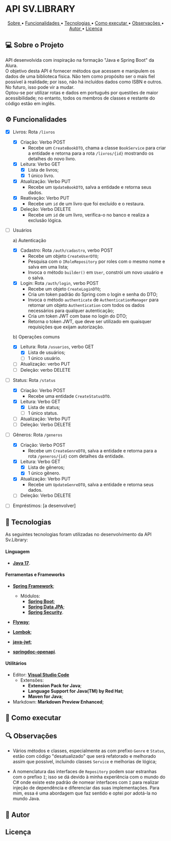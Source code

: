 # API SV.LIBRARY

<p align="center">
    <a href="#computer-sobre-o-projeto"> Sobre </a> •
    <a href="#gear-funcionalidades"> Funcionalidades </a> •
    <a href="#wrench-tecnologias"> Tecnologias </a> •
    <a href="#book-como-executar"> Como executar </a> •
    <a href="#mag-observações"> Observações </a> •
    <a href="#information_desk_person-autor"> Autor </a> •
    <a href="#licença"> Licença </a>
</p>

## :computer: Sobre o Projeto

API desenvolvida com inspiração na formação "Java e Spring Boot" da Alura. <br>
O objetivo desta API é fornecer métodos que acessem e manipulem os dados de uma biblioteca física. Não tem como propósito ser o mais fiel possível à realidade; por isso, não há incluídos dados como ISBN e outros. No futuro, isso pode vir a mudar. <br>
Optou-se por utilizar rotas e dados em português por questões de maior acessibilidade; no entanto, todos os membros de classes e restante do código estão em inglês.

## :gear: Funcionalidades

- [x] Livros: Rota `/livros`

  - [x] Criação: Verbo POST
    - Recebe um `CreateBookDTO`, chama a classe `BookService` para criar a entidade e retorna para a rota `/livros/{id}` mostrando os detalhes do novo livro.
  - [x] Leitura: Verbo GET
    - [x] Lista de livros;
    - [x] 1 único livro.
  - [x] Atualização: Verbo PUT
    - Recebe um `UpdateBookDTO`, salva a entidade e retorna seus dados.
  - [x] Reativação: Verbo PUT
    - Recebe um `id` de um livro que foi excluído e o restaura.
  - [x] Deleção: Verbo DELETE
    - Recebe um `id` de um livro, verifica-o no banco e realiza a exclusão lógica.

- [ ] Usuários

  a) Autenticação

  - [x] Cadastro: Rota `/auth/cadastro`, verbo POST
    - Recebe um objeto `CreateUserDTO`;
    - Pesquisa com o `IRoleRepository` por roles com o mesmo nome e salva em uma lista;
    - Invoca o método `builder()` em `User`, constrói um novo usuário e o salva.
  - [x] Login: Rota `/auth/login`, verbo POST
    - Recebe um objeto `CreateLoginDTO`;
    - Cria um token padrão do Spring com o login e senha do DTO;
    - Invoca o método `authenticate` de `AuthenticationManager` para retornar um objeto `Authentication` com todos os dados necessários para qualquer autenticação;
    - Cria um token JWT com base no login do DTO;
    - Retorna o token JWT, que deve ser utilizado em quaisquer requisições que exijam autorização.

  b) Operações comuns

  - [x] Leitura: Rota `/usuarios`, verbo GET
    - [x] Lista de usuários;
    - [ ] 1 único usuário.
  - [ ] Atualização: verbo PUT
  - [ ] Deleção: verbo DELETE

- [ ] Status: Rota `/status`

  - [x] Criação: Verbo POST
    - Recebe uma entidade `CreateStatusDTO`.
  - [x] Leitura: Verbo GET
    - [x] Lista de status;
    - [ ] 1 único status.
  - [ ] Atualização: Verbo PUT
  - [ ] Deleção: Verbo DELETE

- [ ] Gêneros: Rota `/generos`

  - [x] Criação: Verbo POST
    - Recebe um `CreateGenreDTO`, salva a entidade e retorna para a rota `/generos/{id}` com detalhes da entidade.
  - [x] Leitura: Verbo GET
    - [x] Lista de gêneros;
    - [x] 1 único gênero.
  - [x] Atualização: Verbo PUT
    - Recebe um `UpdateGenreDTO`, salva a entidade e retorna seus dados.
  - [ ] Deleção: Verbo DELETE

- [ ] Empréstimos: [a desenvolver]

## :wrench: Tecnologias

As seguintes tecnologias foram utilizadas no desenvolvimento da API Sv.Library:

#### **Linguagem**

- **[Java 17](https://docs.oracle.com/en/java/javase/17/)**.

#### **Ferramentas e Frameworks**

- **[Spring Framework](https://spring.io/)**;

  - Módulos:
    - **[Spring Boot](https://spring.io/projects/spring-boot/)**;
    - **[Spring Data JPA](https://spring.io/projects/spring-data-jpa/)**;
    - **[Spring Security](https://spring.io/projects/spring-security/)**.

- **[Flyway](https://flywaydb.org/)**;

- **[Lombok](https://projectlombok.org/)**;

- **[java-jwt](https://github.com/auth0/java-jwt)**;

- **[springdoc-openapi](https://springdoc.org/)**.

#### Utilitários

- Editor: **[Visual Studio Code](https://code.visualstudio.com)**
  - Extensões:
    - **Extension Pack for Java**;
    - **Language Support for Java(TM) by Red Hat**;
    - **Maven for Java**;
- Markdown: **Markdown Preview Enhanced**;

## :book: Como executar

## :mag: Observações

- Vários métodos e classes, especialmente as com prefixo `Genre` e `Status`, estão com código "desatualizado" que será refatorado e melhorado assim que possível, incluindo classes `Service` e melhorias de lógica;

- A nomenclatura das interfaces de `Repository` podem soar estranhas com o prefixo `I`; isso se dá devido à minha experiência com o mundo do C# onde existe este padrão de nomear interfaces com `I` para realizar injeção de dependência e diferenciar das suas implementações. Para mim, essa é uma abordagem que faz sentido e optei por adotá-la no mundo Java.

## :information_desk_person: Autor

## Licença
